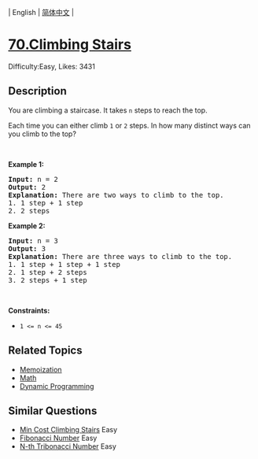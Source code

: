 
| English | [简体中文](problem_zh.md) |

# [70.Climbing Stairs](https://leetcode.com/problems/climbing-stairs/)
Difficulty:Easy, Likes: 3431

## Description

<p>You are climbing a staircase. It takes <code>n</code> steps to reach the top.</p>

<p>Each time you can either climb <code>1</code> or <code>2</code> steps. In how many distinct ways can you climb to the top?</p>

<p>&nbsp;</p>
<p><strong class="example">Example 1:</strong></p>

<pre>
<strong>Input:</strong> n = 2
<strong>Output:</strong> 2
<strong>Explanation:</strong> There are two ways to climb to the top.
1. 1 step + 1 step
2. 2 steps
</pre>

<p><strong class="example">Example 2:</strong></p>

<pre>
<strong>Input:</strong> n = 3
<strong>Output:</strong> 3
<strong>Explanation:</strong> There are three ways to climb to the top.
1. 1 step + 1 step + 1 step
2. 1 step + 2 steps
3. 2 steps + 1 step
</pre>

<p>&nbsp;</p>
<p><strong>Constraints:</strong></p>

<ul>
	<li><code>1 &lt;= n &lt;= 45</code></li>
</ul>


## Related Topics

- [Memoization](https://leetcode.com/tag/memoization/)
- [Math](https://leetcode.com/tag/math/)
- [Dynamic Programming](https://leetcode.com/tag/dynamic-programming/)

## Similar Questions

- [Min Cost Climbing Stairs](../min-cost-climbing-stairs/README_EN.md) Easy 
- [Fibonacci Number](../fibonacci-number/README_EN.md) Easy 
- [N-th Tribonacci Number](../n-th-tribonacci-number/README_EN.md) Easy 
